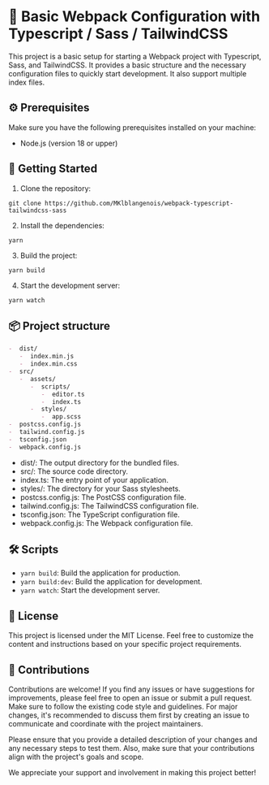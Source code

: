 # 🚀 Basic Webpack Configuration with Typescript / Sass / TailwindCSS

This project is a basic setup for starting a Webpack project with Typescript, Sass, and TailwindCSS. It provides a basic structure and the necessary configuration files to quickly start development. It also support multiple index files.

## ⚙️ Prerequisites

Make sure you have the following prerequisites installed on your machine:

-  Node.js (version 18 or upper)

## 🏁 Getting Started

1. Clone the repository:

```shell
git clone https://github.com/MKlblangenois/webpack-typescript-tailwindcss-sass
```

2. Install the dependencies:

```shell
yarn
```

3. Build the project:

```shell
yarn build
```

4. Start the development server:

```shell
yarn watch
```

## 📦 Project structure

```markdown
-  dist/
   -  index.min.js
   -  index.min.css
-  src/
   -  assets/
      -  scripts/
         -  editor.ts
         -  index.ts
      -  styles/
         -  app.scss
-  postcss.config.js
-  tailwind.config.js
-  tsconfig.json
-  webpack.config.js
```

-  dist/: The output directory for the bundled files.
-  src/: The source code directory.
-  index.ts: The entry point of your application.
-  styles/: The directory for your Sass stylesheets.
-  postcss.config.js: The PostCSS configuration file.
-  tailwind.config.js: The TailwindCSS configuration file.
-  tsconfig.json: The TypeScript configuration file.
-  webpack.config.js: The Webpack configuration file.

## 🛠️ Scripts

-  `yarn build`: Build the application for production.
-  `yarn build:dev`: Build the application for development.
-  `yarn watch`: Start the development server.

## 📄 License

This project is licensed under the MIT License.
Feel free to customize the content and instructions based on your specific project requirements.

## 👥 Contributions

Contributions are welcome! If you find any issues or have suggestions for improvements, please feel free to open an issue or submit a pull request. Make sure to follow the existing code style and guidelines. For major changes, it's recommended to discuss them first by creating an issue to communicate and coordinate with the project maintainers.

Please ensure that you provide a detailed description of your changes and any necessary steps to test them. Also, make sure that your contributions align with the project's goals and scope.

We appreciate your support and involvement in making this project better!
